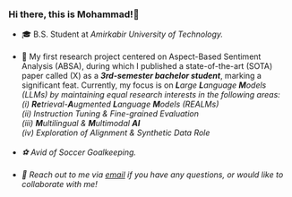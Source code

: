 ### Hi there, this is Mohammad!👋

- 🎓 B.S. Student at <i>Amirkabir University of Technology.</i><br><br>
- 🔭 My first research project centered on Aspect-Based Sentiment Analysis (ABSA), during which I published a state-of-the-art (SOTA) paper called (X) as a <b><i>3rd-semester bachelor student</i></b>, marking a significant feat. Currently, my focus is on <i><b>L</b>arge <b>L</b>anguage <b>M</b>odels<i> (LLMs) by maintaining equal research interests in the following areas:<br>(i) <i><b>Re</b>trieval-<b>A</b>ugmented <b>L</b>anguage <b>M</b>odels</i> (REALMs)<br>(ii) <i>Instruction Tuning & Fine-grained Evaluation</i><br>(iii) <i><b>M</b>ultilingual & <b>M</b>ultimodal <b>AI</b></i><br>(iv) <i>Exploration of Alignment & Synthetic Data Role</i><br><br>
- ⚽ Avid of <i>Soccer Goalkeeping</i>.<br><br>
- 💬 Reach out to me via <a href="mailto:mghiasvandm1@gmail.com"><i> email</i></a> if you have any questions, or would like to collaborate with me!
